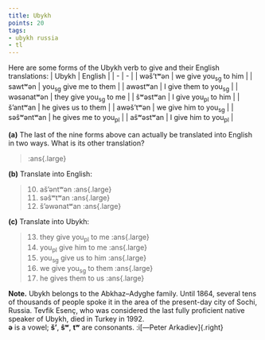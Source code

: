 ```yaml
---
title: Ubykh
points: 20 
tags:
- ubykh russia
- tl
---
```


Here are some forms of the Ubykh verb to give and their English
translations:
| Ubykh | English |
| - | - |
| wəšʼtʷən | we give you$_\text{sg}$ to him |
| sawtʷən | you$_\text{sg}$ give me to them |
| awəstʷan | I give them to you$_\text{sg}$ |
| wəsənatʷən | they give you$_\text{sg}$ to me |
| ŝʷəstʷan | I give you$_\text{pl}$ to him |
| šʼantʷan | he gives us to them |
| awəšʼtʷən | we give him to you$_\text{sg}$ |
| səŝʷəntʷan | he gives me to you$_\text{pl}$ |
| aŝʷəstʷan | I give him to you$_\text{pl}$ |

**(a)** The last of the nine forms above can actually be translated into English in two ways.
What is its other translation?

> :ans{.large}

**(b)** Translate into English:

> 10. ašʼəntʷən :ans{.large}
> 11. səŝʷtʷan :ans{.large}
> 12. šʼəwənatʷan :ans{.large}

**(c)** Translate into Ubykh:

> 13. they give you$_\text{pl}$ to me :ans{.large}
> 14. you$_\text{pl}$ give him to me :ans{.large}
> 15. you$_\text{sg}$ give us to him :ans{.large}
> 16. we give you$_\text{sg}$ to them :ans{.large}
> 17. he gives them to us :ans{.large}

**Note.** Ubykh belongs to the Abkhaz–Adyghe family. Until 1864, several tens of thousands of
people spoke it in the area of the present-day city of Sochi, Russia. Tevfik Esenç, who was
considered the last fully proficient native speaker of Ubykh, died in Turkey in 1992.
<br> **ə** is a vowel; **šʼ**, **ŝʷ**, **tʷ** are consonants. :i[—Peter Arkadiev]{.right}